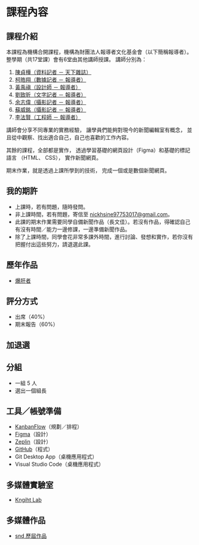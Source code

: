 # 課程內容

## 課程介紹
本課程為機構合開課程，機構為財團法人報導者文化基金會（以下簡稱報導者）。
整學期（共17堂課）會有6堂由其他講師授課。
講師分別為：
1. [陳貞樺（資料記者 － 天下雜誌）](https://www.twreporter.org/author/571de7b7dae62379576d7f35)
2. [柯皓翔（數據記者 － 報導者）](https://www.twreporter.org/author/5d7220c935544318001f9146)
3. [黃禹禛（設計師 － 報導者）](https://www.twreporter.org/author/57b13f774310e41200a0dc01)
4. [劉致昕（文字記者 － 報導者）](https://www.twreporter.org/author/571dd700dae62379576d7f17)
5. [余志偉（攝影記者 － 報導者）](https://www.twreporter.org/author/571de7bbdae62379576d7f42)
6. [蘇威銘（攝影記者 － 報導者）](https://www.twreporter.org/author/5bf81d3e852f23170013a5df)
7. [李法賢（工程師 － 報導者）](https://www.twreporter.org/author/573d3565cbc5161000e1794f)

講師會分享不同專業的實務經驗，
讓學員們能夠對現今的新聞編輯室有概念，
並且從中觀察、找出適合自己，自己也喜歡的工作內容。

其餘的課程，全部都是實作，
透過學習基礎的網頁設計（Figma）和基礎的標記語言 （HTML、 CSS），
實作新聞網頁。

期末作業，就是透過上課所學到的技術，
完成一個或是數個新聞網頁。

## 我的期許
* 上課時，若有問題，隨時發問。
* 非上課時間，若有問題，寄信至 nickhsine97753017@gmail.com。
* 此課的期末作業需要同學自備新聞作品（長文佳）。若沒有作品，得確認自己有沒有時間／能力一邊修課，一邊準備新聞作品。
* 除了上課時間，同學會花非常多課外時間，進行討論、發想和實作，若你沒有把握付出這些努力，請退選此課。

## 歷年作品
- [爆肝者](https://wenrongchang.github.io/Crazy-all-nighter/104405016/index.html)


## 評分方式
- 出席（40%）
- 期末報告（60%）

## 加退選

## 分組
* 一組 5 人
* 選出一個組長

## 工具／帳號準備
* [KanbanFlow](https://kanbanflow.com)（規劃／排程）
* [Figma](https://www.figma.com/)（設計）
* [Zeplin](https://zeplin.io/)（設計）
* [GitHub](https://github.com)（程式）
* Git Desktop App（桌機應用程式）
* Visual Studio Code（桌機應用程式）

## 多媒體實驗室
- [Kngiht Lab](https://knightlab.northwestern.edu/)

## 多媒體作品
- [snd 歷屆作品](https://www.snd.org/bodd/)
